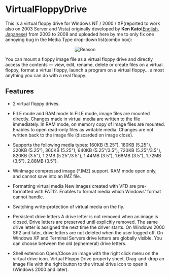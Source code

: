 # VirtualFloppyDrive
This is a virtual floppy drive for Windows NT / 2000 / XP(reported to work also on 2003 Server and Vista) originally developed by **Ken Kato**([English](https://web.archive.org/web/20100902032534/http://chitchat.at.infoseek.co.jp/vmware/vfd.html), [Japanese](https://web.archive.org/web/20100726144620/http://chitchat.at.infoseek.co.jp/vmware/vfdj.html)) from 2003 to 2008 and uploaded here by me to only fix one annoying bug in the Media Type drop-down list(combo box):

<p align="center">
  <img src="https://user-images.githubusercontent.com/25485348/176880353-66cfa339-e0a0-4a78-9992-1bee56019871.png" alt="Reason">
</p>

You can mount a floppy image file as a virtual floppy drive and directly access the contents — view, edit, rename, delete or create files on a virtual floppy, format a virtual floppy, launch a program on a virtual floppy... almost anything you can do with a real floppy.

## Features
- 2 virtual floppy drives.

- FILE mode and RAM mode
In FILE mode, image files are mounted directly.
Changes made in virtual media are written to the file immediately.
In RAM mode, on memory copy of image files are mounted.
Enables to open read-only files as writable media.
Changes are not written back to the image file (discarded on image close).

- Supports the following media types:
160KB (5.25"), 180KB (5.25"), 320KB (5.25"), 360KB (5.25"), 640KB (5.25"/3.5"), 720KB (5.25"/3.5"), 820KB (3.5"), 1.2MB (5.25"/3.5"), 1.44MB (3.5"), 1.68MB (3.5"), 1.72MB (3.5"), 2.88MB (3.5").

- WinImage compressed image (*.IMZ) support.
RAM mode open only, and cannot save into an IMZ file.

- Formatting virtual media
New images created with VFD are pre-formatted with FAT12.
Enables to format media which Windows' format cannot handle.

- Switching write-protection of virtual media on the fly.

- Persistent drive letters
A drive letter is not removed when an image is closed.
Drive letters are preserved until explicitly removed.
The same drive letter is assigned the next time the driver starts.
On Windows 2000 SP2 and later, drive letters are not deleted when the user logged off.
On Windows XP and Terminal Servers drive letters are globally visible.
You can choose between the old (ephemeral) drive letters.

- Shell extension
Open/Close an image with the right click menu on the virtual drive icon.
Virtual Floppy Drive property sheet.
Drag-and-drop an image file with the right button to the virtual drive icon to open it (Windows 2000 and later).
